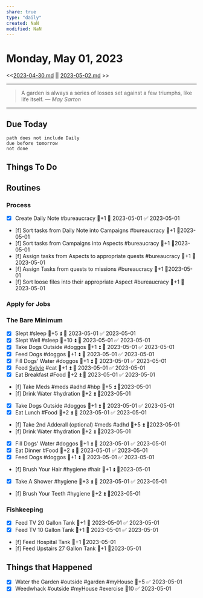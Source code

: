 ```yaml
---
share: true
type: "daily"
created: NaN 
modified: NaN
---
```

# Monday, May 01, 2023
<<[2023-04-30.md](./2023-04-30.md) || [2023-05-02.md](./2023-05-02.md) >>

---

> A garden is always a series of losses set against a few triumphs, like life itself.
> — <cite>May Sarton</cite>

---
## Due Today
```tasks
path does not include Daily
due before tomorrow
not done
```

## Things To Do



## Routines
### Process
- [x] Create Daily Note #bureaucracy 🥄+1 📅 2023-05-01 ✅ 2023-05-01
- [f] Sort tasks from Daily Note into Campaigns #bureaucracy 🥄+1   📆2023-05-01
- [f] Sort tasks from Campaigns into Aspects  #bureaucracy 🥄+1   📆2023-05-01
- [f] Assign tasks from Aspects to appropriate quests  #bureaucracy 🥄+1   📆2023-05-01
- [f] Assign Tasks from quests to missions  #bureaucracy 🥄+1   📆2023-05-01
- [f] Sort loose files into their appropriate Aspect  #bureaucracy 🥄+1   📆2023-05-01


### Apply for Jobs


### The Bare Minimum
- [x] Slept #sleep 🥄+5 ⏫ 📅 2023-05-01 ✅ 2023-05-01
- [x] Slept Well #sleep 🥄+10 ⏫ 📅 2023-05-01 ✅ 2023-05-01
- [x] Take Dogs Outside  #doggos  🥄+1 ⏫ 📅 2023-05-01 ✅ 2023-05-01
- [x] Feed Dogs #doggos  🥄+1 ⏫ 📅 2023-05-01 ✅ 2023-05-01
- [x] Fill Dogs' Water #doggos  🥄+1 ⏫ 📅 2023-05-01 ✅ 2023-05-01
- [x] Feed [Sylvie](./Sylvie.md) #cat 🥄+1 ⏫ 📅 2023-05-01 ✅ 2023-05-01
- [x] Eat Breakfast #Food  🥄+2 ⏫ 📅 2023-05-01 ✅ 2023-05-01
- [f] Take Meds  #meds #adhd #hbp 🥄+5 ⏫ 📆2023-05-01
- [f] Drink Water #hydration 🥄+2 ⏫ 📆2023-05-01
- [x] Take Dogs Outside  #doggos 🥄+1 ⏫ 📅 2023-05-01 ✅ 2023-05-01
- [x] Eat Lunch #Food  🥄+2 ⏫ 📅 2023-05-01 ✅ 2023-05-01
- [f] Take 2nd Adderall (optional) #meds #adhd  🥄+5 ⏫ 📆2023-05-01
- [f] Drink Water #hydration   🥄+2 ⏫ 📆2023-05-01
- [x] Fill Dogs' Water #doggos  🥄+1 ⏫ 📅 2023-05-01 ✅ 2023-05-01
- [x] Eat Dinner #Food  🥄+2 ⏫ 📅 2023-05-01 ✅ 2023-05-01
- [x] Feed Dogs #doggos  🥄+1 ⏫ 📅 2023-05-01 ✅ 2023-05-01
- [f] Brush Your Hair #hygiene #hair 🥄+1 ⏫ 📆2023-05-01
- [x] Take A Shower #hygiene  🥄+3 ⏫ 📅 2023-05-01 ✅ 2023-05-01
- [f] Brush Your Teeth #hygiene 🥄+2 ⏫ 📆2023-05-01


### Fishkeeping
- [x] Feed TV 20 Gallon Tank 🥄+1 📅 2023-05-01 ✅ 2023-05-01
- [x] Feed TV 10 Gallon Tank 🥄+1 📅 2023-05-01 ✅ 2023-05-01
- [f] Feed Hospital Tank 🥄+1 📆2023-05-01
- [f] Feed Upstairs 27 Gallon Tank 🥄+1 📆2023-05-01




## Things that Happened
- [x] Water the Garden #outside #garden #myHouse 🥄+5 ✅ 2023-05-01
- [x] Weedwhack #outside #myHouse #exercise 🥄10 ✅ 2023-05-01